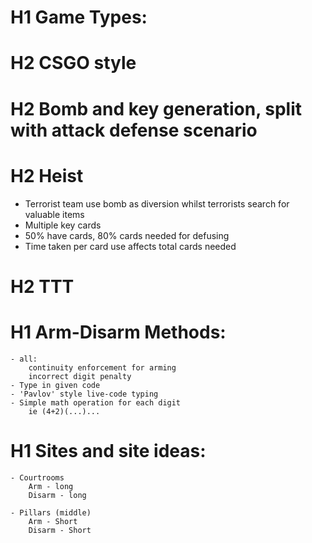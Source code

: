 # H1 Game Types:

# H2 CSGO style

# H2 Bomb and key generation, split with attack defense scenario

# H2 Heist

* Terrorist team use bomb as diversion whilst terrorists search for valuable items
* Multiple key cards
* 50% have cards, 80% cards needed for defusing
* Time taken per card use affects total cards needed

# H2 TTT
    
# H1 Arm-Disarm Methods:
    - all:
        continuity enforcement for arming
        incorrect digit penalty
    - Type in given code
    - 'Pavlov' style live-code typing
    - Simple math operation for each digit 
        ie (4+2)(...)...

# H1 Sites and site ideas:
    - Courtrooms
        Arm - long
        Disarm - long

    - Pillars (middle)
        Arm - Short
        Disarm - Short